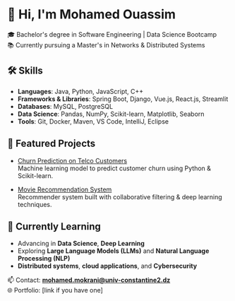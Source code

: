 # 👋 Hi, I'm Mohamed Ouassim

🎓 Bachelor's degree in Software Engineering | Data Science Bootcamp  
📚 Currently pursuing a Master's in Networks & Distributed Systems  

## 🛠️ Skills
- **Languages**: Java, Python, JavaScript, C++  
- **Frameworks & Libraries**: Spring Boot, Django, Vue.js, React.js, Streamlit  
- **Databases**: MySQL, PostgreSQL  
- **Data Science**: Pandas, NumPy, Scikit-learn, Matplotlib, Seaborn  
- **Tools**: Git, Docker, Maven, VS Code, IntelliJ, Eclipse  

## 📌 Featured Projects
- [Churn Prediction on Telco Customers]((https://github.com/Nova3321/LabPhase)])  
  Machine learning model to predict customer churn using Python & Scikit-learn.  

- [Movie Recommendation System](repo_link)  
  Recommender system built with collaborative filtering & deep learning techniques.  

## 🌱 Currently Learning
- Advancing in **Data Science**, **Deep Learning**  
- Exploring **Large Language Models (LLMs)** and **Natural Language Processing (NLP)**  
- **Distributed systems**, **cloud applications**, and **Cybersecurity**  
 

📫 Contact: **mohamed.mokrani@univ-constantine2.dz**  
🌐 Portfolio: [link if you have one]  
